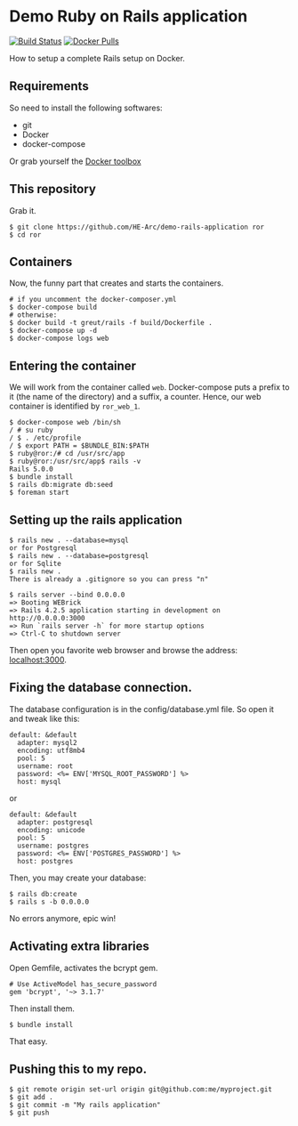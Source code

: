 # Demo Ruby on Rails application

[![Build Status](https://travis-ci.org/HE-Arc/demo-rails-application.svg?branch=master)](https://travis-ci.org/HE-Arc/demo-rails-application)
[![Docker Pulls](https://img.shields.io/docker/pulls/greut/rails.svg?maxAge=2592000?style=flat-square)](https://hub.docker.com/r/greut/rails)

How to setup a complete Rails setup on Docker.

## Requirements

So need to install the following softwares:

 * git
 * Docker
 * docker-compose

Or grab yourself the [Docker toolbox](https://www.docker.com/docker-toolbox)

## This repository

Grab it.

    $ git clone https://github.com/HE-Arc/demo-rails-application ror
    $ cd ror

## Containers

Now, the funny part that creates and starts the containers.

    # if you uncomment the docker-composer.yml
    $ docker-compose build
    # otherwise:
    $ docker build -t greut/rails -f build/Dockerfile .
    $ docker-compose up -d
    $ docker-compose logs web

## Entering the container

We will work from the container called `web`. Docker-compose puts a prefix
to it (the name of the directory) and a suffix, a counter. Hence, our web
container is identified by `ror_web_1`.

    $ docker-compose web /bin/sh
    / # su ruby
    / $ . /etc/profile
    / $ export PATH = $BUNDLE_BIN:$PATH
    $ ruby@ror:/# cd /usr/src/app
    $ ruby@ror:/usr/src/app$ rails -v
    Rails 5.0.0
    $ bundle install
    $ rails db:migrate db:seed
    $ foreman start


## Setting up the rails application

    $ rails new . --database=mysql
    or for Postgresql
    $ rails new . --database=postgresql
    or for Sqlite
    $ rails new .
    There is already a .gitignore so you can press "n"

    $ rails server --bind 0.0.0.0
    => Booting WEBrick
    => Rails 4.2.5 application starting in development on http://0.0.0.0:3000
    => Run `rails server -h` for more startup options
    => Ctrl-C to shutdown server

Then open you favorite web browser and browse the address:
[localhost:3000](http://localhost:3000).

## Fixing the database connection.

The database configuration is in the config/database.yml file. So open it and
tweak like this:

    default: &default
      adapter: mysql2
      encoding: utf8mb4
      pool: 5
      username: root
      password: <%= ENV['MYSQL_ROOT_PASSWORD'] %>
      host: mysql

or

    default: &default
      adapter: postgresql
      encoding: unicode
      pool: 5
      username: postgres
      password: <%= ENV['POSTGRES_PASSWORD'] %>
      host: postgres

Then, you may create your database:

    $ rails db:create
    $ rails s -b 0.0.0.0

No errors anymore, epic win!

## Activating extra libraries

Open Gemfile, activates the bcrypt gem.

    # Use ActiveModel has_secure_password
    gem 'bcrypt', '~> 3.1.7'

Then install them.

    $ bundle install

That easy.


## Pushing this to my repo.

    $ git remote origin set-url origin git@github.com:me/myproject.git
    $ git add .
    $ git commit -m "My rails application"
    $ git push
